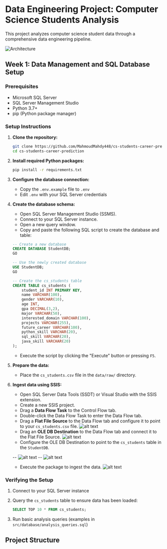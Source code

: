 # Data Engineering Project: Computer Science Students Analysis

This project analyzes computer science student data through a comprehensive data engineering pipeline.


![Architecture](src/screenshots/architecture.png)



## Week 1: Data Management and SQL Database Setup

### Prerequisites

- Microsoft SQL Server
- SQL Server Management Studio
- Python 3.7+
- pip (Python package manager)

### Setup Instructions

1. **Clone the repository:**
   ```bash
   git clone https://github.com/MahmoudMahdy448/cs-students-career-prediction.git
   cd cs-students-career-prediction
   ```

2. **Install required Python packages:**
   ```bash
   pip install -r requirements.txt
   ```

3. **Configure the database connection:**
   - Copy the `.env.example` file to `.env`
   - Edit `.env` with your SQL Server credentials

4. **Create the database schema:**
   - Open SQL Server Management Studio (SSMS).
   - Connect to your SQL Server instance.
   - Open a new query window.
   - Copy and paste the following SQL script to create the database and table:

   ```sql
   -- Create a new database
   CREATE DATABASE StudentDB;
   GO

   -- Use the newly created database
   USE StudentDB;
   GO

   -- Create the cs_students table
   CREATE TABLE cs_students (
       student_id INT PRIMARY KEY,
       name VARCHAR(100),
       gender VARCHAR(10),
       age INT,
       gpa DECIMAL(3,2),
       major VARCHAR(50),
       interested_domain VARCHAR(100),
       projects VARCHAR(255),
       future_career VARCHAR(100),
       python_skill VARCHAR(20),
       sql_skill VARCHAR(20),
       java_skill VARCHAR(20)
   );
   ```

   - Execute the script by clicking the "Execute" button or pressing `F5`.

5. **Prepare the data:**
   - Place the `cs_students.csv` file in the `data/raw/` directory.

6. **Ingest data using SSIS:**
   - Open SQL Server Data Tools (SSDT) or Visual Studio with the SSIS extension.
   - Create a new SSIS project.
   - Drag a **Data Flow Task** to the Control Flow tab.
   - Double-click the Data Flow Task to enter the Data Flow tab.
   - Drag a **Flat File Source** to the Data Flow tab and configure it to point to your `cs_students.csv` file.
   ![alt text](src/screenshots/image.png)
   - Drag an **OLE DB Destination** to the Data Flow tab and connect it to the Flat File Source.
   ![alt text](src/screenshots/image-1.png)
   - Configure the OLE DB Destination to point to the `cs_students` table in the `StudentDB`.
   
   -- ![alt text](src/screenshots/image-3.png)
   -- ![alt text](src/screenshots/image-2.png)
   - Execute the package to ingest the data.
    ![alt text](src/screenshots/image-4.png)

### Verifying the Setup

1. Connect to your SQL Server instance
2. Query the `cs_students` table to ensure data has been loaded:
   ```sql
   SELECT TOP 10 * FROM cs_students;
   ```

3. Run basic analysis queries (examples in `src/database/analysis_queries.sql`)

## Project Structure

